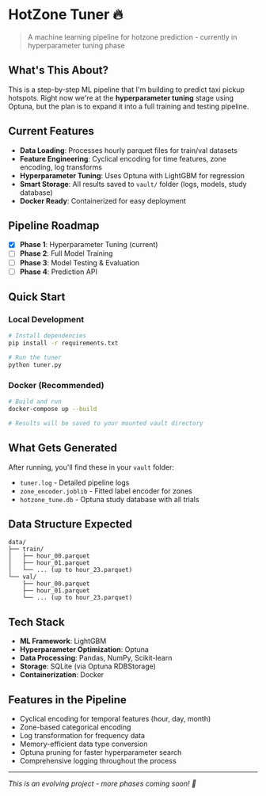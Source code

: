 # HotZone Tuner 🔥

> A machine learning pipeline for hotzone prediction - currently in hyperparameter tuning phase

## What's This About?

This is a step-by-step ML pipeline that I'm building to predict taxi pickup hotspots. Right now we're at the **hyperparameter tuning** stage using Optuna, but the plan is to expand it into a full training and testing pipeline.

## Current Features

- **Data Loading**: Processes hourly parquet files for train/val datasets
- **Feature Engineering**: Cyclical encoding for time features, zone encoding, log transforms
- **Hyperparameter Tuning**: Uses Optuna with LightGBM for regression
- **Smart Storage**: All results saved to `vault/` folder (logs, models, study database)
- **Docker Ready**: Containerized for easy deployment

## Pipeline Roadmap

- [x] **Phase 1**: Hyperparameter Tuning (current)
- [ ] **Phase 2**: Full Model Training
- [ ] **Phase 3**: Model Testing & Evaluation
- [ ] **Phase 4**: Prediction API

## Quick Start

### Local Development
```bash
# Install dependencies
pip install -r requirements.txt

# Run the tuner
python tuner.py
```

### Docker (Recommended)
```bash
# Build and run
docker-compose up --build

# Results will be saved to your mounted vault directory
```

## What Gets Generated

After running, you'll find these in your `vault` folder:
- `tuner.log` - Detailed pipeline logs
- `zone_encoder.joblib` - Fitted label encoder for zones
- `hotzone_tune.db` - Optuna study database with all trials

## Data Structure Expected

```
data/
├── train/
│   ├── hour_00.parquet
│   ├── hour_01.parquet
│   └── ... (up to hour_23.parquet)
└── val/
    ├── hour_00.parquet
    ├── hour_01.parquet
    └── ... (up to hour_23.parquet)
```

## Tech Stack

- **ML Framework**: LightGBM
- **Hyperparameter Optimization**: Optuna
- **Data Processing**: Pandas, NumPy, Scikit-learn
- **Storage**: SQLite (via Optuna RDBStorage)
- **Containerization**: Docker

## Features in the Pipeline

- Cyclical encoding for temporal features (hour, day, month)
- Zone-based categorical encoding
- Log transformation for frequency data
- Memory-efficient data type conversion
- Optuna pruning for faster hyperparameter search
- Comprehensive logging throughout the process

---

*This is an evolving project - more phases coming soon! 🚀*
